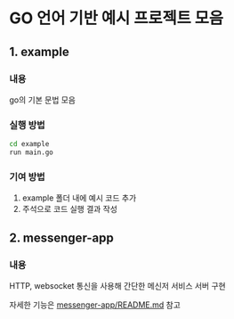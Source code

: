 # GO 언어 기반 예시 프로젝트 모음

## 1. example

### 내용

go의 기본 문법 모음

### 실행 방법

```bash
cd example
run main.go
```

### 기여 방법

1. example 폴더 내에 예시 코드 추가
2. 주석으로 코드 실행 결과 작성

## 2. messenger-app

### 내용

HTTP, websocket 통신을 사용해 간단한 메신저 서비스 서버 구현

자세한 기능은 [messenger-app/README.md](messenger-app/README.md) 참고
